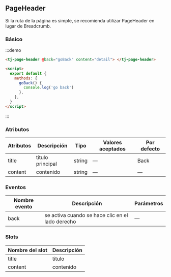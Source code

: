 ## PageHeader

Si la ruta de la página es simple, se recomienda utilizar PageHeader en lugar de Breadcrumb.

### Básico

:::demo

```html
<tj-page-header @back="goBack" content="detail"> </tj-page-header>

<script>
  export default {
    methods: {
      goBack() {
        console.log('go back')
      },
    },
  }
</script>
```

:::

### Atributos

| Atributos | Descripción      | Tipo   | Valores aceptados | Por defecto |
| --------- | ---------------- | ------ | ----------------- | ----------- |
| title     | titulo principal | string | —                 | Back        |
| content   | contenido        | string | —                 | —           |

### Eventos

| Nombre evento | Descripción                                      | Parámetros |
| ------------- | ------------------------------------------------ | ---------- |
| back          | se activa cuando se hace clic en el lado derecho | —          |

### Slots

| Nombre del slot | Descripción |
| --------------- | ----------- |
| title           | titulo      |
| content         | contenido   |
